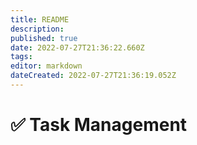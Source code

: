 ```yaml
---
title: README
description: 
published: true
date: 2022-07-27T21:36:22.660Z
tags: 
editor: markdown
dateCreated: 2022-07-27T21:36:19.052Z
---
```


# ✅ Task Management

